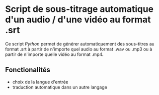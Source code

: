 # Script de sous-titrage automatique d'un audio / d'une vidéo au format .srt

Ce script *Python* permet de générer automatiquement des sous-titres au format .srt à partir de n'importe quel audio au format .wav ou .mp3 ou à partir de n'importe quelle vidéo au format .mp4.

## Fonctionalités

- choix de la langue d'entrée
- traduction automatique dans un autre langage